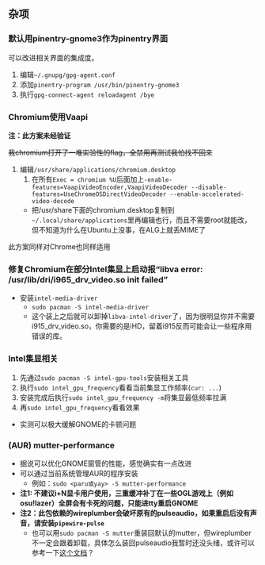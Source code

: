 ## 杂项

### 默认用pinentry-gnome3作为pinentry界面
可以改进相关界面的集成度。
1. 编辑`~/.gnupg/gpg-agent.conf`
2. 添加`pinentry-program /usr/bin/pinentry-gnome3`
3. 执行`gpg-connect-agent reloadagent /bye`

### Chromium使用Vaapi

**注：此方案未经验证**

~~我chromium打开了一堆实验性的flag，全禁用再测试我怕找不回来~~

1. 编辑`/usr/share/applications/chromium.desktop`
    1. 在所有`Exec = chromium %U`后面加上`-enable-features=VaapiVideoEncoder,VaapiVideoDecoder --disable-features=UseChromeOSDirectVideoDecoder --enable-accelerated-video-decode`
    * 把/usr/share下面的chromium.desktop复制到`~/.local/share/applications`里再编辑也行，而且不需要root就能改，但不知道为什么在Ubuntu上没事，在ALG上就丢MIME了

此方案同样对Chrome也同样适用

### 修复Chromium在部分Intel集显上启动报“libva error: /usr/lib/dri/i965_drv_video.so init failed”

* 安装`intel-media-driver`
    * `sudo pacman -S intel-media-driver`
    * 这个装上之后就可以卸掉`libva-intel-driver`了，因为很明显你并不需要i915_drv_video.so，你需要的是iHD，留着i915反而可能会让一些程序用错误的库。

### Intel集显相关

1. 先通过`sudo pacman -S intel-gpu-tools`安装相关工具
2. 执行`sudo intel_gpu_frequency`看看当前集显工作频率(`cur: ...`)
3. 安装完成后执行`sudo intel_gpu_frequency -m`将集显最低频率拉满
4. 再`sudo intel_gpu_frequency`看看效果
* 实测可以极大缓解GNOME的卡顿问题

### (AUR) mutter-performance
* 据说可以优化GNOME窗管的性能，感觉确实有一点改进
* 可以通过当前系统管理AUR的程序安装
    * 例如：`sudo <paru或yay> -S mutter-performance`
* **注1: 不建议i+N显卡用户使用，三重缓冲补丁在一些OGL游戏上（例如osu!lazer）全屏会有卡死的问题，只能进tty重启GNOME**
* **注2：此包依赖的wireplumber会破坏原有的pulseaudio，如果重启后没有声音，请安装`pipewire-pulse`**
    * 也可以用`sudo pacman -S mutter`重装回默认的mutter，但wireplumber不一定会跟着卸载，具体怎么装回pulseaudio我暂时还没头绪，或许可以参考一下[这个文档](https://www.archlinuxcn.org/undone-replacement-of-pipewire-media-session-with-wireplumber/)？